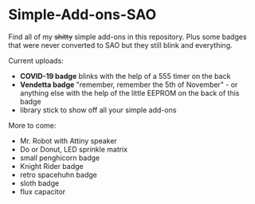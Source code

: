 # Simple-Add-ons-SAO
Find all of my ~~shitty~~ simple add-ons in this repository. Plus some badges that were never converted to SAO but they still blink and everything.

Current uploads:
 - **COVID-19 badge** blinks with the help of a 555 timer on the back
 - **Vendetta badge** "remember, remember the 5th of November" - or anything else with the help of the little EEPROM on the back of this badge
 - library stick to show off all your simple add-ons

More to come:
 - Mr. Robot with Attiny speaker
 - Do or Donut, LED sprinkle matrix
 - small penghicorn badge
 - Knight Rider badge
 - retro spacehuhn badge
 - sloth badge
 - flux capacitor
